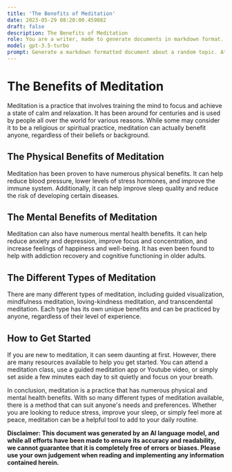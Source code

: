 ```yaml
---
title: 'The Benefits of Meditation'
date: 2023-05-29 08:20:00.459882
draft: false
description: The Benefits of Meditation
role: You are a writer, made to generate documents in markdown format. It is very important that all of the documents you generate are in valid markdown format.
model: gpt-3.5-turbo
prompt: Generate a markdown formatted document about a random topic. At the bottom, include a disclaimer explaining that the document was generated by you. The first line of the document should be the title. Make sure that the entire document is in proper markdown format, using a mix of various tags to make the document visually appealing.
---
```


# The Benefits of Meditation 

Meditation is a practice that involves training the mind to focus and achieve a state of calm and relaxation. It has been around for centuries and is used by people all over the world for various reasons. While some may consider it to be a religious or spiritual practice, meditation can actually benefit anyone, regardless of their beliefs or background.

## The Physical Benefits of Meditation 

Meditation has been proven to have numerous physical benefits. It can help reduce blood pressure, lower levels of stress hormones, and improve the immune system. Additionally, it can help improve sleep quality and reduce the risk of developing certain diseases.

## The Mental Benefits of Meditation 

Meditation can also have numerous mental health benefits. It can help reduce anxiety and depression, improve focus and concentration, and increase feelings of happiness and well-being. It has even been found to help with addiction recovery and cognitive functioning in older adults.

## The Different Types of Meditation 

There are many different types of meditation, including guided visualization, mindfulness meditation, loving-kindness meditation, and transcendental meditation. Each type has its own unique benefits and can be practiced by anyone, regardless of their level of experience.

## How to Get Started 

If you are new to meditation, it can seem daunting at first. However, there are many resources available to help you get started. You can attend a meditation class, use a guided meditation app or Youtube video, or simply set aside a few minutes each day to sit quietly and focus on your breath.

In conclusion, meditation is a practice that has numerous physical and mental health benefits. With so many different types of meditation available, there is a method that can suit anyone's needs and preferences. Whether you are looking to reduce stress, improve your sleep, or simply feel more at peace, meditation can be a helpful tool to add to your daily routine.

**Disclaimer: This document was generated by an AI language model, and while all efforts have been made to ensure its accuracy and readability, we cannot guarantee that it is completely free of errors or biases. Please use your own judgement when reading and implementing any information contained herein.**